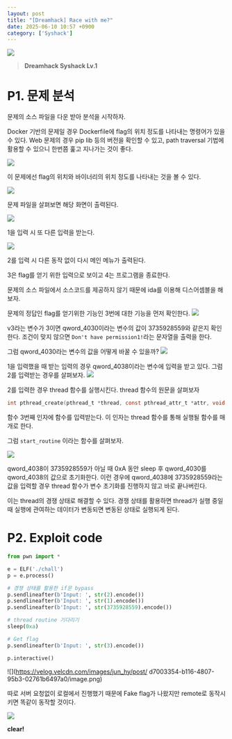 ```yaml
---
layout: post
title: "[Dreamhack] Race with me?"
date: 2025-06-10 10:57 +0900
category: ['Syshack']
---
```


![](https://velog.velcdn.com/images/jun_hy/post/bab41731-9d03-4f3d-a273-17601d91ec34/image.png)


> **Dreamhack Syshack Lv.1**

# P1. 문제 분석


문제의 소스 파일을 다운 받아 분석을 시작하자.

Docker 기반의 문제일 경우 Dockerfile에 flag의 위치 정도를 나타내는 명령어가 있을 수 있다. 
Web 문제의 경우 pip lib 등의 버전을 확인할 수 있고, path traversal 기법에 활용할 수 있으니 한번쯤 훑고 지나가는 것이 좋다.

![](https://velog.velcdn.com/images/jun_hy/post/85b3310b-d2c7-4007-96f8-dc10a5acf016/image.png)

이 문제에선 flag의 위치와 바이너리의 위치 정도를 나타내는 것을 볼 수 있다.


![](https://velog.velcdn.com/images/jun_hy/post/16990c9e-26e0-4f05-9ad3-be1d23353748/image.png)

문제 파일을 살펴보면 해당 화면이 출력된다.

![](https://velog.velcdn.com/images/jun_hy/post/a6b60445-47f4-4c02-aa41-eb63fdcde1ec/image.png)

1을 입력 시 또 다른 입력을 받는다.

![](https://velog.velcdn.com/images/jun_hy/post/01e72afc-8343-472b-83a2-57c3686cbc78/image.png)

2를 입력 시 다른 동작 없이 다시 메인 메뉴가 출력된다.

3은 flag를 얻기 위한 입력으로 보이고 4는 프로그램을 종료한다.

문제의 소스 파일에서 소스코드를 제공하지 않기 때문에 ida를 이용해 디스어셈블을 해보자.

문제의 정답인 flag를 얻기위한 기능인 3번에 대한 기능을 먼저 확인한다.
![](https://velog.velcdn.com/images/jun_hy/post/8c8895cf-ef42-48cc-bcb6-b934a91806d2/image.png)

  v3라는 변수가 3이면 qword_4030이라는 변수의 값이 3735928559와 같은지 확인한다.
조건이 맞지 않으면 `Don't have permission1!`라는 문자열을 출력을 한다.

그럼 qword_4030라는 변수의 값을 어떻게 바꿀 수 있을까?
![](https://velog.velcdn.com/images/jun_hy/post/c72dcf10-2ebe-42ae-b3af-956af9a506b1/image.png)

1을 입력했을 때 받는 입력의 경우 qword_4038이라는 변수에 입력을 받고 있다. 그럼 2를 입력받는 경우를 살펴보자.
![](https://velog.velcdn.com/images/jun_hy/post/3fa7aaa4-90a2-42ae-91be-23ca5ecc8730/image.png)

2를 입력한 경우 thread 함수를 실행시킨다.
thread 함수의 원문을 살펴보자
```c
int pthread_create(pthread_t *thread, const pthread_attr_t *attr, void *(*start_routine) (void *), void *arg);
```
함수 3번째 인자에 함수를 입력받는다. 이 인자는 thread 함수를 통해 실행될 함수를 매개로 한다.

그럼 `start_routine` 이라는 함수를 살펴보자.

![](https://velog.velcdn.com/images/jun_hy/post/b879847e-76d1-4378-a51c-a1da4af268d6/image.png)

qword_4038이 3735928559가 아닐 때 0xA 동안 sleep 후 qword_4030를 qword_4038의 값으로 초기화한다.
이런 경우에 qword_4038에 3735928559라는 값을 입력할 경우 thread 함수가 변수 초기화를 진행하지 않고 바로 끝나버린다.

이는 thread의 경쟁 상태로 해결할 수 있다.
경쟁 상태를 활용하면 thread가 실행 중일 때 실행에 관여하는 데이터가 변동되면 변동된 상태로 실행되게 된다.

# P2. Exploit code

```python
from pwn import *

e = ELF('./chall')
p = e.process()

# 경쟁 상태를 활용한 if문 bypass
p.sendlineafter(b'Input: ', str(2).encode())
p.sendlineafter(b'Input: ', str(1).encode())
p.sendlineafter(b'Input: ', str(3735928559).encode())

# thread routine 기다리기
sleep(0xa)

# Get flag
p.sendlineafter(b'Input: ', str(3).encode())

p.interactive()
```

![](https://velog.velcdn.com/images/jun_hy/post/
d7003354-b116-4807-95b3-02761b6497a0/image.png)

따로 서버 요청없이 로컬에서 진행했기 때문에 Fake flag가 나왔지만 remote로 동작시키면 똑같이 동작할 것이다.

![](https://velog.velcdn.com/images/jun_hy/post/bfca6d81-31c5-46ef-86a0-8337fc412f26/image.png)

**clear!**

